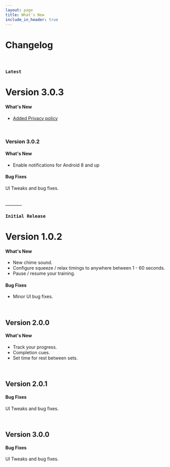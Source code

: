 ```yaml
---
layout: page
title: What's New
include_in_header: true
---
```


# Changelog

<br>

### `Latest`
# **Version 3.0.3**
#### What's New
- [Added Privacy policy](/privacypolicy)
 
 <br>
 
### **Version 3.0.2**
#### What's New
- Enable notifications for Android 8 and up

#### Bug Fixes
UI Tweaks and bug fixes.

<br>
________
<br>

### `Initial Release`
# **Version 1.0.2**

#### What's New
- New chime sound.
- Configure squeeze / relax timings to anywhere between 1 - 60 seconds.
- Pause / resume your training.

#### Bug Fixes
- Minor UI bug fixes.

<br>

## **Version 2.0.0**
#### What's New
- Track your progress.
- Completion cues.
- Set time for rest between sets.

<br>

## Version 2.0.1
#### Bug Fixes
UI Tweaks and bug fixes.

<br>

## **Version 3.0.0**
#### Bug Fixes
UI Tweaks and bug fixes.

<br>
